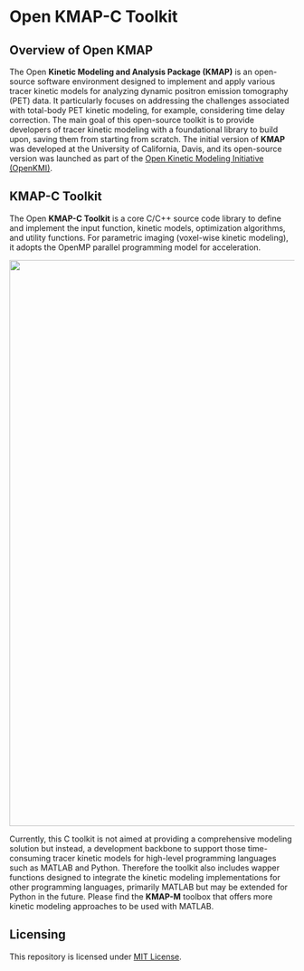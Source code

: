 # Open KMAP-C Toolkit

## Overview of Open KMAP

The Open **Kinetic Modeling and Analysis Package (KMAP)** is an open-source software environment designed to implement and apply various tracer kinetic models for analyzing dynamic positron emission tomography (PET) data. It particularly focuses on addressing the challenges associated with total-body PET kinetic modeling, for example, considering time delay correction. The main goal of this open-source toolkit is to provide developers of tracer kinetic modeling with a foundational library to build upon, saving them from starting from scratch. The initial version of **KMAP** was developed at the University of California, Davis, and its open-source version was launched as part of the [Open Kinetic Modeling Initiative (OpenKMI)](https://www.openkmi.org/).

## KMAP-C Toolkit

The Open **KMAP-C Toolkit** is a core C/C++ source code library to define and implement the input function, kinetic models, optimization algorithms, and utility functions. For parametric imaging (voxel-wise kinetic modeling), it adopts the OpenMP parallel programming model for acceleration. 

<div align="center">
  <img src="https://github.com/user-attachments/assets/31573cb0-b1f5-4c50-8a51-8da9490eb214" width="1000" >
</div>

Currently, this C toolkit is not aimed at providing a comprehensive modeling solution but instead, a development backbone to support those time-consuming tracer kinetic models for high-level programming languages such as MATLAB and Python. Therefore the toolkit also includes wapper functions designed to integrate the kinetic modeling implementations for other programming languages, primarily MATLAB but may be extended for Python in the future. Please find the **KMAP-M** toolbox that offers more kinetic modeling approaches to be used with MATLAB.

## Licensing

This repository is licensed under [MIT License](KMAP-C/LICENSE).
